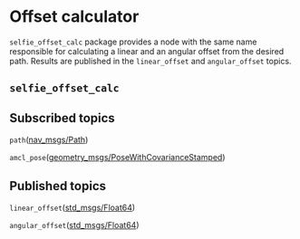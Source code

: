 
# Offset calculator
`selfie_offset_calc` package provides a node with the same name responsible for
calculating a linear and an angular offset from the desired path. Results are
published in the `linear_offset`  and `angular_offset` topics.

## `selfie_offset_calc`

## Subscribed topics
`path`([nav_msgs/Path](docs.ros.org/melodic/api/nav_msgs/html/msg/Path.html))

`amcl_pose`([geometry_msgs/PoseWithCovarianceStamped](http://docs.ros.org/api/geometry_msgs/html/msg/PoseWithCovarianceStamped.html))

## Published topics
`linear_offset`([std_msgs/Float64](http://docs.ros.org/api/std_msgs/html/msg/Float32.html))

`angular_offset`([std_msgs/Float64](http://docs.ros.org/api/std_msgs/html/msg/Float32.html))
